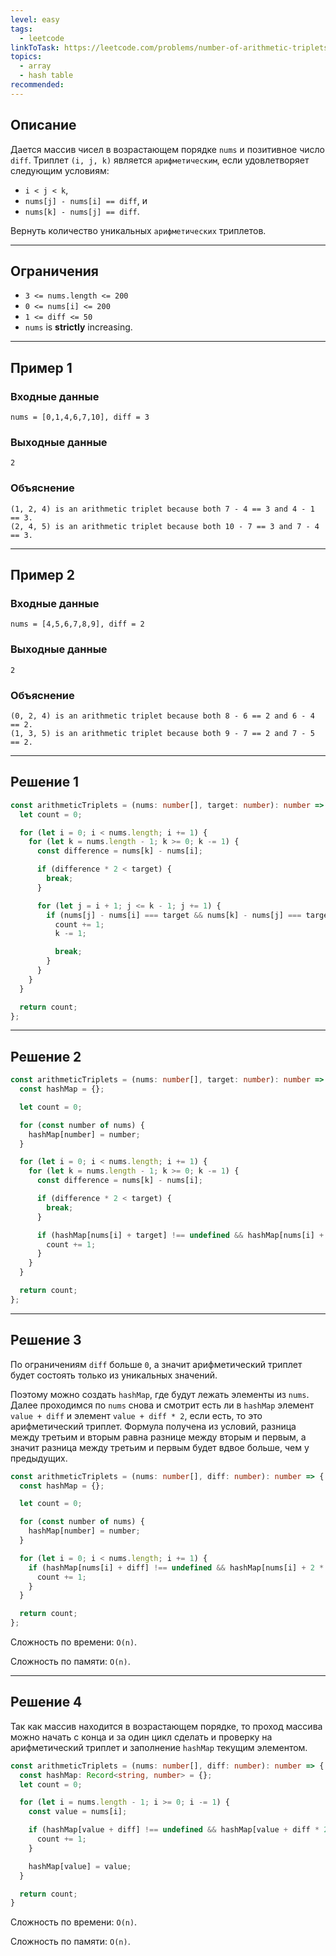 ```yaml
---
level: easy
tags:
  - leetcode
linkToTask: https://leetcode.com/problems/number-of-arithmetic-triplets/
topics:
  - array
  - hash table
recommended:
---
```

## Описание

Дается массив чисел в возрастающем порядке `nums` и позитивное число `diff`. Триплет `(i, j, k)` является `арифметическим`, если удовлетворяет следующим условиям:
- `i < j < k`,
- `nums[j] - nums[i] == diff`, и
- `nums[k] - nums[j] == diff`.

Вернуть количество уникальных `арифметических` триплетов.

---
## Ограничения

- `3 <= nums.length <= 200`
- `0 <= nums[i] <= 200`
- `1 <= diff <= 50`
- `nums` is **strictly** increasing.

---
## Пример 1

### Входные данные

```
nums = [0,1,4,6,7,10], diff = 3
```
### Выходные данные

```
2
```
### Объяснение

```
(1, 2, 4) is an arithmetic triplet because both 7 - 4 == 3 and 4 - 1 == 3.
(2, 4, 5) is an arithmetic triplet because both 10 - 7 == 3 and 7 - 4 == 3.
```

---
## Пример 2

### Входные данные

```
nums = [4,5,6,7,8,9], diff = 2
```
### Выходные данные

```
2
```
### Объяснение

```
(0, 2, 4) is an arithmetic triplet because both 8 - 6 == 2 and 6 - 4 == 2.
(1, 3, 5) is an arithmetic triplet because both 9 - 7 == 2 and 7 - 5 == 2.
```

---
## Решение 1

```typescript
const arithmeticTriplets = (nums: number[], target: number): number => {
  let count = 0;

  for (let i = 0; i < nums.length; i += 1) {
    for (let k = nums.length - 1; k >= 0; k -= 1) {
      const difference = nums[k] - nums[i];

      if (difference * 2 < target) {
        break;
      }

      for (let j = i + 1; j <= k - 1; j += 1) {
        if (nums[j] - nums[i] === target && nums[k] - nums[j] === target) {
          count += 1;
          k -= 1;

          break;
        }
      }
    }
  }

  return count;
};
```

---
## Решение 2

```typescript
const arithmeticTriplets = (nums: number[], target: number): number => {
  const hashMap = {};

  let count = 0;

  for (const number of nums) {
    hashMap[number] = number;
  }

  for (let i = 0; i < nums.length; i += 1) {
    for (let k = nums.length - 1; k >= 0; k -= 1) {
      const difference = nums[k] - nums[i];

      if (difference * 2 < target) {
        break;
      }

      if (hashMap[nums[i] + target] !== undefined && hashMap[nums[i] + target] === hashMap[nums[k] - target]) {
        count += 1;
      }
    }
  }

  return count;
};
```

---
## Решение 3

По ограничениям `diff` больше `0`, а значит арифметический триплет будет состоять только из уникальных значений.

Поэтому можно создать `hashMap`, где будут лежать элементы из `nums`. Далее проходимся по `nums` снова и смотрит есть ли в `hashMap` элемент `value + diff` и элемент `value + diff * 2`, если есть, то это арифметический триплет. Формула получена из условий, разница между третьим и вторым равна разнице между вторым и первым, а значит разница между третьим и первым будет вдвое больше, чем у предыдущих.

```typescript
const arithmeticTriplets = (nums: number[], diff: number): number => {
  const hashMap = {};

  let count = 0;

  for (const number of nums) {
    hashMap[number] = number;
  }

  for (let i = 0; i < nums.length; i += 1) {
    if (hashMap[nums[i] + diff] !== undefined && hashMap[nums[i] + 2 * diff] !== undefined) {
      count += 1;
    }
  }

  return count;
};
```

Сложность по времени: `O(n)`.

Сложность по памяти: `O(n)`.

---
## Решение 4

Так как массив находится в возрастающем порядке, то проход массива можно начать с конца и за один цикл сделать и проверку на арифметический триплет и заполнение `hashMap` текущим элементом.

```typescript
const arithmeticTriplets = (nums: number[], diff: number): number => {
  const hashMap: Record<string, number> = {};
  let count = 0;

  for (let i = nums.length - 1; i >= 0; i -= 1) {
    const value = nums[i];

    if (hashMap[value + diff] !== undefined && hashMap[value + diff * 2] !== undefined) {
      count += 1;
    }

    hashMap[value] = value;
  }

  return count;
}
```

Сложность по времени: `O(n)`.

Сложность по памяти: `O(n)`.
